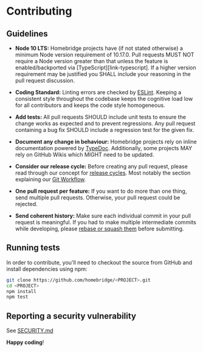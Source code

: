 # Contributing

## Guidelines

- **Node 10 LTS:** Homebridge projects have (if not stated otherwise) a minimum Node version requirement of 10.17.0.
  Pull requests MUST NOT require a Node version greater than that unless the feature is
  enabled/backported via [TypeScript][link-typescript]. If a higher version requirement may be justified
  you SHALL include your reasoning in the pull request discussion.

- **Coding Standard:** Linting errors are checked by [ESLint][link-eslint].
  Keeping a consistent style throughout the codebase keeps the cognitive load low for all
  contributors and keeps the code style homogeneous.

- **Add tests:** All pull requests SHOULD include unit tests to ensure the change works as
  expected and to prevent regressions.
  Any pull request containing a bug fix SHOULD include a regression test for the given fix.

- **Document any change in behaviour:** Homebridge projects rely on inline documentation
  powered by [TypeDoc][typedoc-formatting].
  Additionally, some projects MAY rely on GitHub Wikis which MIGHT need to be updated.

- **Consider our release cycle:** Before creating any pull request, please read through our concept for
  [release cycles][release-cycle]. Most notably the section explaining our [Git Workflow][git-workflow].

- **One pull request per feature:** If you want to do more than one thing, send multiple pull requests.
  Otherwise, your pull request could be rejected.

- **Send coherent history:** Make sure each individual commit in your pull request is meaningful.
  If you had to make multiple intermediate commits while developing,
  please [rebase or squash them][link-git-rewrite] before submitting.

## Running tests

In order to contribute, you'll need to checkout the source from GitHub and
install dependencies using npm:

```bash
git clone https://github.com/homebridge/<PROJECT>.git
cd <PROJECT>
npm install
npm test
```

## Reporting a security vulnerability

See [SECURITY.md](SECURITY.md)

**Happy coding**!

[link-eslint]: https://eslint.org/
[typedoc-formatting]: https://typedoc.org/guides/doccomments/

<!-- TODO update wiki page links, currently they point to the HAP-NodeJS repo! -->

[release-cycle]: https://github.com/homebridge/HAP-NodeJS/wiki/Release-Cycle
[git-workflow]: https://github.com/homebridge/HAP-NodeJS/wiki/Release-Cycle#git-workflow
[link-git-rewrite]: http://www.git-scm.com/book/en/v2/Git-Tools-Rewriting-History#Changing-Multiple-Commit-Messages
